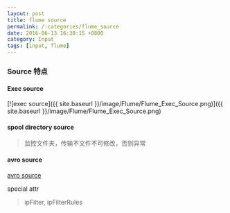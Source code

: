 ```yaml
---
layout: post
title: flume source
permalink: /:categories/flume_source
date: 2016-06-13 16:30:15 +0800
category: Input
tags: [input, flume]
---
```


### Source 特点

#### Exec source

[![exec source]({{ site.baseurl }}/image/Flume/Flume_Exec_Source.png)]({{ site.baseurl }}/image/Flume/Flume_Exec_Source.png)

#### spool directory source

> 监控文件夹，传输不文件不可修改，否则异常

#### avro source

[avro source](https://flume.apache.org/FlumeUserGuide.html#avro-source)

special attr

> ipFilter, ipFilterRules
